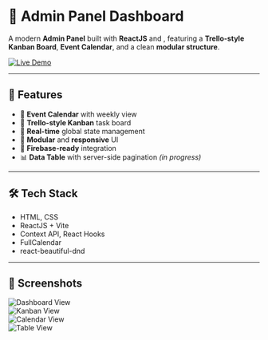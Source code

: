 # 🚀 Admin Panel Dashboard

A modern **Admin Panel** built with **ReactJS** and , featuring a **Trello-style Kanban Board**, **Event Calendar**, and a clean **modular structure**.

[![Live Demo](https://img.shields.io/badge/View-Live--Demo-orange?style=for-the-badge&logo=vercel)](https://digital-business-panel-h1of0mi27-sagars-projects-0fe093eb.vercel.app)

---

## 📌 Features

- 📅 **Event Calendar** with weekly view  
- 🧩 **Trello-style Kanban** task board  
- 🔄 **Real-time** global state management  
- 📁 **Modular** and **responsive** UI  
- 🔐 **Firebase-ready** integration  
- 📊 **Data Table** with server-side pagination *(in progress)*  

---

## 🛠️ Tech Stack

- HTML, CSS  
- ReactJS + Vite  
- Context API, React Hooks  
- FullCalendar  
- react-beautiful-dnd  

---

## 📸 Screenshots

![Dashboard View](https://github.com/user-attachments/assets/bb2dad40-6350-4dd2-8e88-e7b76d812577)  
![Kanban View](https://github.com/user-attachments/assets/09385ef3-e7c2-486c-94e1-89e0e8ad6dfd)  
![Calendar View](https://github.com/user-attachments/assets/5a726dc0-3d9a-40ba-8275-8e1e106dea14)  
![Table View](https://github.com/user-attachments/assets/094f9cc8-1a86-4ce4-ba36-f496dec90edd)  

